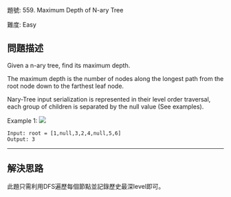 題號: 559. Maximum Depth of N-ary Tree

難度: Easy

## 問題描述
Given a n-ary tree, find its maximum depth.

The maximum depth is the number of nodes along the longest path from the root node down to the farthest leaf node.

Nary-Tree input serialization is represented in their level order traversal, each group of children is separated by the null value (See examples).

Example 1:
![](https://assets.leetcode.com/uploads/2018/10/12/narytreeexample.png)
```
Input: root = [1,null,3,2,4,null,5,6]
Output: 3
```
---
## 解決思路
此題只需利用DFS遍歷每個節點並記錄歷史最深level即可。
